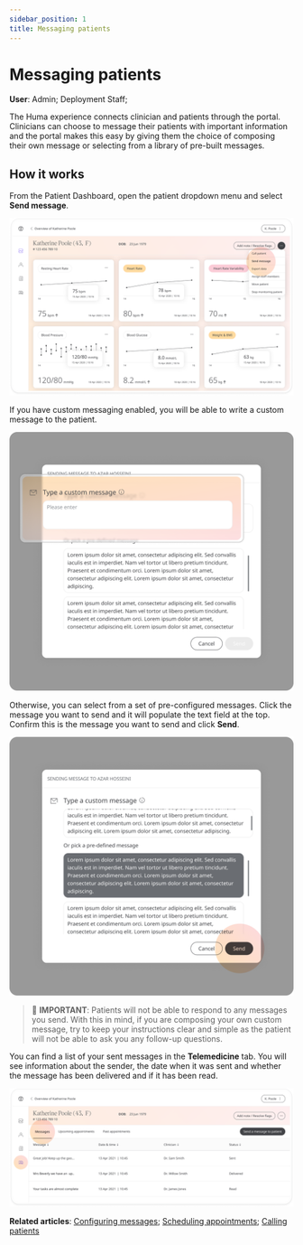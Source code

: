 ```yaml
---
sidebar_position: 1
title: Messaging patients 
---
```

# Messaging patients
**User**: Admin; Deployment Staff; 

The Huma experience connects clinician and patients through the portal. Clinicians can choose to message their patients with important information and the portal makes this easy by giving them the choice of composing their own message or selecting from a library of pre-built messages.

## How it works​
From the Patient Dashboard, open the patient dropdown menu and select **Send message**.

![Send Message](./assets/Messaging01.png)

If you have custom messaging enabled, you will be able to write a custom message to the patient. 

![Custom Message](./assets/Messaging02.png)

Otherwise, you can select from a set of pre-configured messages. Click the message you want to send and it will populate the text field at the top. Confirm this is the message you want to send and click **Send**.

![Send Message](./assets/Messaging03.png)

> 🛑 **IMPORTANT**: Patients will not be able to respond to any messages you send. With this in mind, if you are composing your own custom message, try to keep your instructions clear and simple as the patient will not be able to ask you any follow-up questions.

You can find a list of your sent messages in the **Telemedicine** tab. You will see information about the sender, the date when it was sent and whether the message has been delivered and if it has been read.

![Messages](./assets/Messaging04.png)

**Related articles**: [Configuring messages](data-collection/admin-portal/managing-deployments/general-settings/configuring-messages.md); [Scheduling appointments](data-collection/clinician-portal/telemedicine/scheduling-appointments.md); [Calling patients](data-collection/clinician-portal/telemedicine/calling-patients.md)

